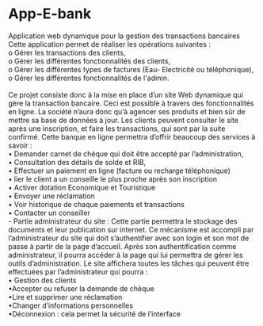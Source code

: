# App-E-bank
Application web dynamique pour la gestion des transactions bancaires
Cette application permet de réaliser les opérations suivantes : 
<br>o	Gérer les transactions des clients,
<br>o	Gérer les différentes fonctionnalités des clients,
<br>o	Gérer les différentes types de factures (Eau- Electricité ou téléphonique),
<br>o	Gérer les différentes fonctionnalités de l'admin. 
<br>
<br>Ce projet consiste donc à la mise en place d’un site Web dynamique qui gère la transaction  bancaire. Ceci est possible à travers des fonctionnalités  en ligne. La société n’aura donc qu’à agencer ses produits et bien sûr de mettre sa base de données à jour. Les clients peuvent consulter le site après une inscription, et faire les transactions, qui sont par la suite confirmé. Cette banque  en ligne permettra d’offrir beaucoup des services à savoir :  
• Demander carnet de chèque qui doit être accepté par l’administration, 
<br>• Consultation des détails de solde et RIB, 
<br>• Effectuer un paiement en ligne (facture ou recharge téléphonique)
<br>• lier le client a un conseille le plus proche après son inscription
<br>• Activer dotation Economique et Touristique
<br>• Envoyer une réclamation
<br>• Voir historique de chaque paiements et transactions
<br>• Contacter un conseiller
<br>- Partie administrateur du site : Cette partie permettra le stockage des documents et leur publication sur internet.  Ce mécanisme est accompli par l’administrateur du site qui doit s’authentifier avec son login et son mot de passe à partir de la page d’accueil. Après son authentification comme administrateur, il pourra accéder à la page qui lui permettra de gérer les outils d’administration. Le site affichera toutes les tâches qui peuvent être effectuées par l’administrateur qui pourra :  
• Gestion des clients
<br>•Accepter ou refuser la demande de chèque
<br>•Lire et supprimer une réclamation
<br>•Changer d’informations personnelles
<br>•Déconnexion : cela permet la sécurité de l’interface  
